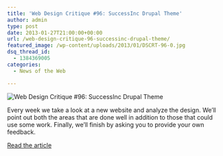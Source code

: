 ```yaml
---
title: 'Web Design Critique #96: SuccessInc Drupal Theme'
author: admin
type: post
date: 2013-01-27T21:00:00+00:00
url: /web-design-critique-96-successinc-drupal-theme/
featured_image: /wp-content/uploads/2013/01/DSCRT-96-0.jpg
dsq_thread_id:
  - 1384369005
categories:
  - News of the Web

---
```

<img src="https://i0.wp.com/designshack.co.uk/wp-content/uploads/DSCRT-96-0.jpg?w=700" alt="Web Design Critique #96: SuccessInc Drupal Theme" data-recalc-dims="1" />

Every week we take a look at a new website and analyze the design. We’ll point out both the areas that are done well in addition to those that could use some work. Finally, we’ll finish by asking you to provide your own feedback.

<a href="http://designshack.net/articles/critique-articles/web-design-critique-96-successinc-drupal-theme/" title="Web Design Critique #96: SuccessInc Drupal Theme" target="_blank">Read the article</a>